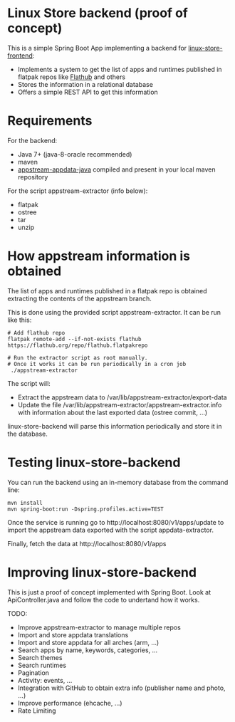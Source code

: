 # Linux Store backend (proof of concept)

This is a simple Spring Boot App implementing a backend for [linux-store-frontend](https://github.com/jgarciao/linux-store-frontend):
* Implements a system to get the list of apps and runtimes published in flatpak repos like [Flathub](http://flathub.org) and others 
* Stores the information in a relational database
* Offers a simple REST API to get this information
   
# Requirements

For the backend:
* Java 7+ (java-8-oracle recommended)
* maven
* [appstream-appdata-java](https://github.com/jgarciao/appstream-appdata-java) compiled and present in your local maven repository

For the script appstream-extractor (info below):
* flatpak
* ostree
* tar
* unzip

# How appstream information is obtained

The list of apps and runtimes published in a flatpak repo is obtained extracting the contents of the appstream branch.

This is done using the provided script appstream-extractor. It can be run like this:

```
# Add flathub repo
flatpak remote-add --if-not-exists flathub https://flathub.org/repo/flathub.flatpakrepo

# Run the extractor script as root manually. 
# Once it works it can be run periodically in a cron job
 ./appstream-extractor 
 ```
The script will:
* Extract the appstream data to /var/lib/appstream-extractor/export-data 
* Update the file /var/lib/appstream-extractor/appstream-extractor.info
with information about the last exported data (ostree commit, ...)

linux-store-backend will parse this information periodically and store it in the database.

# Testing linux-store-backend

You can run the backend using an in-memory database from the command line:

```
mvn install
mvn spring-boot:run -Dspring.profiles.active=TEST 
```

Once the service is running go to http://localhost:8080/v1/apps/update to import the appstream data exported with the script appdata-extractor. 

Finally, fetch the data at http://localhost:8080/v1/apps


# Improving linux-store-backend

This is just a proof of concept implemented with Spring Boot. Look at ApiController.java and follow the code to undertand how it works.

TODO:
* Improve appstream-extractor to manage multiple repos
* Import and store appdata translations
* Import and store appdata for all arches (arm, ...)
* Search apps by name, keywords, categories, ...
* Search themes
* Search runtimes
* Pagination
* Activity: events, ...
* Integration with GitHub to obtain extra info (publisher name and photo, ...)
* Improve performance (ehcache, ...)
* Rate Limiting